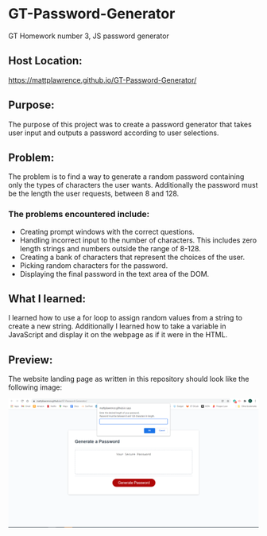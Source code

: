 # GT-Password-Generator
GT Homework number 3, JS password generator

## Host Location:
https://mattplawrence.github.io/GT-Password-Generator/

## Purpose:
The purpose of this project was to create a password generator that takes user input and outputs a password according to user selections.

## Problem:
The problem is to find a way to generate a random password containing only the types of characters the user wants. Additionally the password must be the length the user requests, between 8 and 128.

### The problems encountered include:
* Creating prompt windows with the correct questions.
* Handling incorrect input to the number of characters. This includes zero length strings and numbers outside the range of 8-128.
* Creating a bank of characters that represent the choices of the user.
* Picking random characters for the password.
* Displaying the final password in the text area of the DOM.

## What I learned:
I learned how to use a for loop to assign random values from a string to create a new string. Additionally I learned how to take a variable in JavaScript and display it on the webpage as if it were in the HTML.

## Preview:
The website landing page as written in this repository should look like the following image:

![Screen shot](assets/pictures/imagePreview.png)